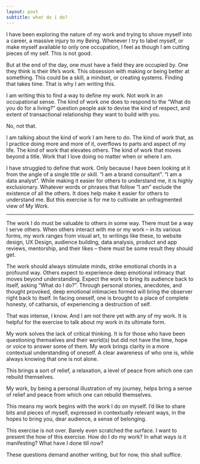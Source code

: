 ```yaml
---
layout: post
subtitle: what do i do?
---
```

I have been exploring the nature of my work and trying to shove myself into a career, a massive injury to my Being. Whenever I try to label myself, or make myself available to only one occupation, I feel as though I am cutting pieces of my self. This is not good.

But at the end of the day, one must have a field they are occupied by. One they think is their life’s work. This obsession with making or being better at something. This could be a skill, a mindset, or creating systems. Finding that takes time. That is why I am writing this.

I am writing this to find a way to define my work. Not work in an occupational sense. The kind of work one does to respond to the “What do you do for a living?” question people ask to devise the kind of respect, and extent of transactional relationship they want to build with you.

No, not that. 

I am talking about the kind of work I am here to do. The kind of work that, as I practice doing more and more of it, overflows to parts and aspect of my life. The kind of work that elevates others. The kind of work that moves beyond a title. Work that I love doing no matter when or where I am.

I have struggled to define that work. Only because I have been looking at it from the angle of a single title or skill. “I am a brand consultant”. “I am a data analyst”. While making it easier for others to understand me, it is highly exclusionary. Whatever words or phrases that follow “I am” exclude the existence of all the others. It does help make it easier for others to understand me. But this exercise is for me to cultivate an unfragmented view of My Work.

---

The work I do must be valuable to others in some way. There must be a way I serve others. When others interact with me or my work – in its various forms, my work ranges from visual art, to writings like these, to website design, UX Design, audience building, data analysis, product and app reviews, mentorship, and their likes – there must be some result they should get.

The work should always stimulate minds, strike emotional chords in a profound way. Others expect to experience deep emotional intimacy that moves beyond understanding. Expect the work to bring its audience back to itself, asking “What do I do?”. Through personal stories, anecdotes, and thought provoked, deep emotional intimacies formed will bring the observer right back to itself. In facing oneself, one is brought to a place of complete honesty, of catharsis, of experiencing a destruction of self. 

That was intense, I know. And I am not there yet with any of my work. It is helpful for the exercise to talk about my work in its ultimate form.

My work solves the lack of critical thinking. It is for those who have been questioning themselves and their world(s) but did not have the time, hope or voice to answer some of them. My work brings clarity in a more contextual understanding of oneself. A clear awareness of who one is, while always knowing that one is not alone.

This brings a sort of relief, a relaxation, a level of peace from which one can rebuild themselves.

My work, by being a personal illustration of my journey, helps bring a sense of relief and peace from which one can rebuild themselves.

This means my work begins with the work I do on myself. I’d like to share bits and pieces of myself, expressed in contextually relevant ways, in the hopes to bring you, dear audience, a sense of belonging.

This exercise is not over. Barely even scratched the surface. I want to present the how of this exercise. How do I do my work? In what ways is it manifesting? What have I done till now?

These questions demand another writing, but for now, this shall suffice.
